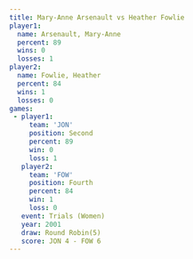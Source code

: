 ```yaml
---
title: Mary-Anne Arsenault vs Heather Fowlie
player1:                    
  name: Arsenault, Mary-Anne
  percent: 89               
  wins: 0                   
  losses: 1                 
player2:                    
  name: Fowlie, Heather     
  percent: 84               
  wins: 1                   
  losses: 0                 
games:
 - player1:          
     team: 'JON'     
     position: Second
     percent: 89     
     win: 0          
     loss: 1         
   player2:          
     team: 'FOW'     
     position: Fourth
     percent: 84     
     win: 1          
     loss: 0         
   event: Trials (Women)
   year: 2001           
   draw: Round Robin(5) 
   score: JON 4 - FOW 6 
---
```


